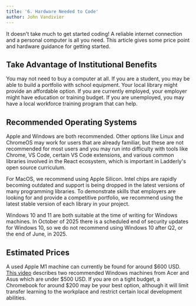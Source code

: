 ```yaml
---
title: '6. Hardware Needed to Code'
author: John Vandivier
---
```


It doesn't take much to get started coding! A reliable internet connection and a personal computer is all you need. This article gives some price point and hardware guidance for getting started.

## Take Advantage of Institutional Benefits

You may not need to buy a computer at all. If you are a student, you may be able to build a portfolio with school equipment. Your local library might provide an affordable option. If you are currently employed, your employer might have education or training budget. If you are unemployed, you may have a local workforce training program that can help.

## Recommended Operating Systems

Apple and Windows are both recommended. Other options like Linux and ChromeOS may work for users that are already familiar, but these are not recommended for most users and you may run into difficulty with tools like Chrome, VS Code, certain VS Code extensions, and various common libraries involved in the React ecosystem, which is important in Ladderly's open source curriculum.

For MacOS, we recommend using Apple Silicon. Intel chips are rapidly becoming outdated and support is being dropped in the latest versions of many programming libraries. To demonstrate skills that employers are looking for and provide a competitive portfolio, we recommend using the latest stable version of each library in your project.

Windows 10 and 11 are both suitable at the time of writing for Windows machines. In October of 2025 there is a scheduled end of security updates for Windows 10, so we do not recommend using Windows 10 after Q2, or the end of June, in 2025.

## Estimated Prices

A used Apple M1 machine can currently be found for around $600 USD. [This video](https://www.youtube.com/watch?v=hyw9qlhCT7g&list=PL4hsXTgWARMzFezKkj7vGJKmtX0ugC49t&index=4&t=46s) describes two recommended Windows machines from Acer and Asus which are under $500 USD. If you are on a tight budget, a Chromebook for around $200 may be your best option, although it will limit transfer learning to the workplace and restrict certain local development abilities.
